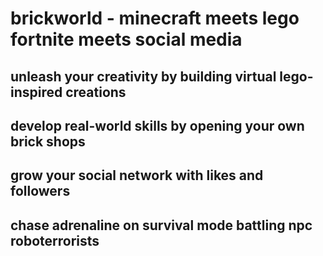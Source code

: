 # brickworld - minecraft meets lego fortnite meets social media

## unleash your creativity by building virtual lego-inspired creations 

## develop real-world skills by opening your own brick shops 

## grow your social network with likes and followers 

## chase adrenaline on survival mode battling npc roboterrorists  
